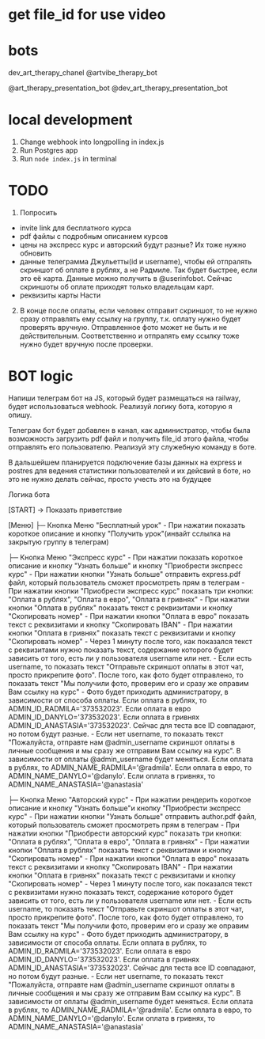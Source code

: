 # get file_id for use video


# bots
dev_art_therapy_chanel
@artvibe_therapy_bot

@art_therapy_presentation_bot
@dev_art_therapy_presentation_bot

# local development
1. Change webhook into longpolling in index.js
1. Run Postgres app
2. Run <code>node index.js</code> in terminal


# TODO
1. Попросить

- invite link для бесплатного курса
- pdf файлы с подробным описанием курсов
- цены на экспресс курс и авторский будут разные? Их тоже нужно обновить
- данные телеграмма Джульетты(id и username), чтобы ей отпралять скриншот об оплате в рублях, а не Радмиле. Так будет быстрее, если это её карта. Данные можно получить в @userinfobot. Сейчас скриншоты об оплате приходят только владельцам карт.
- реквизиты карты Насти

2. В конце после оплаты, если человек отправит скриншот, то не нужно сразу отправлять ему ссылку на группу, т.к. оплату нужно будет проверять вручную. Отправленное фото может не быть и не действительным. Соответственно и отпралять ему ссылку тоже нужно будет вручную после проверки.

# BOT logic
Напиши телеграм бот на JS, который будет размещаться на railway, будет использоваться webhook. Реализуй логику бота, которую я опишу.

Телеграм бот будет добавлен в канал, как администратор, чтобы была возможность загрузить pdf файл и получить file_id этого файла, чтобы отправлять его пользователю. Реализуй эту служебную команду в боте.

В дальшейшем планируется подключение базы данных на express и postres для ведения статистики пользователей и их дейсвий в боте, но это не нужно делать сейчас, просто учесть это на будущее

Логика бота

[START]
→ Показать приветствие

[Меню]
├─ Кнопка Меню "Бесплатный урок"
    - При нажатии показать короткое описание и кнопку "Получить урок"(инвайт сслылка на закрытую группу в телеграм)

├─ Кнопка Меню "Экспресс курс"
    - При нажатии показать короткое описание и кнопку "Узнать больше" и кнопку "Приобрести экспресс курс"
    - При нажатии кнопки "Узнать больше" отправить express.pdf файл, который пользователь сможет просмотреть прям в телеграм
    - При нажатии кнопки "Приобрести экспресс курс" показать три кнопки: "Оплата в рублях", "Оплата в евро", "Оплата в гривнях"
    - При нажатии кнопки "Оплата в рублях" показать текст с реквизитами и кнопку "Скопировать номер"
    - При нажатии кнопки "Оплата в евро" показать текст с реквизитами и кнопку "Скопировать IBAN"
    - При нажатии кнопки "Оплата в гривнях" показать текст с реквизитами и кнопку "Скопировать номер"
    - Через 1 минуту после того, как показался текст с реквизитами нужно показать текст, содержание которого будет зависить от того, есть ли у пользователя username или нет.
        - Если есть username, то показать текст "Отправьте скриншот оплаты в этот чат, просто прикрепите фото". После того, как фото будет отправлено, то показать текст "Мы получили фото, проверим его и сразу же оправим Вам ссылку на курс"
            - Фото будет приходить администратору, в зависимости от способа оплаты. Если оплата в рублях, то ADMIN_ID_RADMILA='373532023'. Eсли оплата в евро ADMIN_ID_DANYLO='373532023'. Если оплата в гривнях ADMIN_ID_ANASTASIA='373532023'. Сейчас для теста все ID совпадают, но потом будут разные.
        - Если нет username, то показать текст "Пожалуйста, отправте нам @admin_username скриншот оплаты в личные сообщения и мы сразу же отправим Вам ссылку на курс". В зависимости от оплаты @admin_username будет меняться. Если оплата в рублях, то ADMIN_NAME_RADMILA='@radmila'. Если оплата в евро, то ADMIN_NAME_DANYLO='@danylo'. Если оплата в гривнях, то ADMIN_NAME_ANASTASIA='@anastasia'

├─ Кнопка Меню "Авторский курс"
    - При нажатии рендерить короткое описание и кнопку "Узнать больше"и кнопку "Приобрести экспресс курс"
    - При нажатии кнопки "Узнать больше" отправить author.pdf файл, который пользователь сможет просмотреть прям в телеграм
    - При нажатии кнопки "Приобрести авторский курс" показать три кнопки: "Оплата в рублях", "Оплата в евро", "Оплата в гривнях"
    - При нажатии кнопки "Оплата в рублях" показать текст с реквизитами и кнопку "Скопировать номер"
    - При нажатии кнопки "Оплата в евро" показать текст с реквизитами и кнопку "Скопировать IBAN"
    - При нажатии кнопки "Оплата в гривнях" показать текст с реквизитами и кнопку "Скопировать номер"
    - Через 1 минуту после того, как показался текст с реквизитами нужно показать текст, содержание которого будет зависить от того, есть ли у пользователя username или нет.
        - Если есть username, то показать текст "Отправьте скриншот оплаты в этот чат, просто прикрепите фото". После того, как фото будет отправлено, то показать текст "Мы получили фото, проверим его и сразу же оправим Вам ссылку на курс"
            - Фото будет приходить администратору, в зависимости от способа оплаты. Если оплата в рублях, то ADMIN_ID_RADMILA='373532023'. Eсли оплата в евро ADMIN_ID_DANYLO='373532023'. Если оплата в гривнях ADMIN_ID_ANASTASIA='373532023'. Сейчас для теста все ID совпадают, но потом будут разные.
        - Если нет username, то показать текст "Пожалуйста, отправте нам @admin_username скриншот оплаты в личные сообщения и мы сразу же отправим Вам ссылку на курс". В зависимости от оплаты @admin_username будет меняться. Если оплата в рублях, то ADMIN_NAME_RADMILA='@radmila'. Если оплата в евро, то ADMIN_NAME_DANYLO='@danylo'. Если оплата в гривнях, то ADMIN_NAME_ANASTASIA='@anastasia'